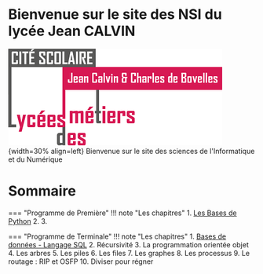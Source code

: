 # Bienvenue sur le site des NSI du lycée Jean CALVIN

 <!-- Site calvin :-->
 <!-- <figure>
 <!-- <img src="../img/Logo_Calvin1.png" width="300">-->
 <!-- <figcaption> Le lycée</figcaption>-->
 <!-- </figure>-->


<!-- # Image flottantes-->
![Logo_Calvin1](img/Logo_Calvin1.png){width=30% align=left}
Bienvenue sur le site des sciences de l'Informatique et du Numérique


# Sommaire

=== "Programme de Première"
    !!! note "Les chapitres"
        1. [Les Bases de Python](../essai/EssaiCode/Essai_code) 
        2. 
        3. 


=== "Programme de Terminale"
    !!! note "Les chapitres"
        1. [Bases de données - Langage SQL](../essai/TNSI/Bases_De_Donnees/Bases_De_Donnees)
        2. Récursivité
        3. La programmation orientée objet
        4. Les arbres
        5. Les piles
        6. Les files
        7. Les graphes
        8. Les processus
        9. Le routage : RIP et OSFP
        10. Diviser pour régner


